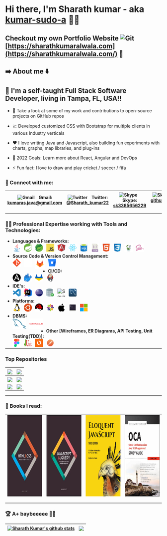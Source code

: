 # Hi there, I'm Sharath kumar - aka [kumar-sudo-a](https://github.com/kumar-sudo-a) 👋🏼

## Checkout my own Portfolio Website <img align="justify" alt="Git" width="32px" height="30px" src="https://user-images.githubusercontent.com/78719857/197220696-27cd8b82-048e-4356-85d0-1e10e11eae28.png"/><a>[https://sharathkumaralwala.com](https://sharathkumaralwala.com/)<a/> 🔗

## ➡️ About me ⬇️

## 💼 I'm a self-taught Full Stack Software Developer, living in Tampa, FL, USA!!

<!---💼 Software  Engineer at [DART (Dallas Area Rapid Transit)](https://www.dart.org/)--->

- 🔭 Take a look at some of my work and contributions to open-source projects on GitHub repos

- 📈 Developed customized CSS with Bootstrap for multiple clients in various Industry verticals

- ❤️ I love writing Java and Javascript, also building fun experiments with charts, graphs, map libraries, and plug-ins

- 🥅 2022 Goals: Learn more about React, Angular and DevOps

- ⚡ Fun fact: I love to draw and play cricket / soccer / fifa

### 💬 Connect with me:

| <img align="centre" alt="Gmail" width="18px" src="https://upload.wikimedia.org/wikipedia/commons/7/7e/Gmail_icon_%282020%29.svg" style="padding-right:2px;" /> &nbsp; Gmail: <br/>[kumaras.java@gmail.com](kumaras.java@gmail.com) | <img align="centre" alt="Twitter" width="18px" src="https://raw.githubusercontent.com/anuraghazra/anuraghazra/master/assets/twitter.svg" style="padding-right:2px;" /> &nbsp; Twitter: <br/>[@Sharath_kumar22](@Sharath_kumar22) | <img align="centre" alt="Skype" width="18px" src="https://www.freepnglogos.com/uploads/skype-logo-png/skype-logo-vector-icon-template-clipart-download-0.png" style="padding-right:2px;" /> &nbsp; Skype: <br/>[sk3365656229](https://join.skype.com/invite/D6HsHUnmOjD5) | <img align="centre" alt="Skype" width="18px" src="https://user-images.githubusercontent.com/3369400/139447912-e0f43f33-6d9f-45f8-be46-2df5bbc91289.png" style="padding-right:2px;" /> &nbsp; GitHub: <br/>[github.com/kumar-sudo-a](https://github.com/kumar-sudo-a) |
| ---------------------------------------------------------------------------------------------------------------------------------------------------------------------------------------------------------------------------------- | -------------------------------------------------------------------------------------------------------------------------------------------------------------------------------------------------------------------------------- | ------------------------------------------------------------------------------------------------------------------------------------------------------------------------------------------------------------------------------------------------------------------ | -------------------------------------------------------------------------------------------------------------------------------------------------------------------------------------------------------------------------------------------------------------------- |

<!---| <img align="centre" alt="Gmail" width="18px" src="https://upload.wikimedia.org/wikipedia/commons/7/7e/Gmail_icon_%282020%29.svg" style="padding-right:2px;" /> &nbsp; Gmail: <br/>[kumaras.java@gmail.com](kumaras.java@gmail.com) | <img align="centre" alt="Linkedin" width="18px" src="https://upload.wikimedia.org/wikipedia/commons/c/ca/LinkedIn_logo_initials.png" style="padding-right:2px;" /> &nbsp; Linkedin: <br/>[www.linkedin.com/in/kumaras-java](https://www.linkedin.com/in/kumaras-java) | <img align="centre" alt="Twitter" width="18px" src="https://raw.githubusercontent.com/anuraghazra/anuraghazra/master/assets/twitter.svg" style="padding-right:2px;" /> &nbsp; Twitter: <br/>[@Sharath_kumar22](@Sharath_kumar22) | <img align="centre" alt="Skype" width="18px" src="https://www.freepnglogos.com/uploads/skype-logo-png/skype-logo-vector-icon-template-clipart-download-0.png" style="padding-right:2px;" /> &nbsp; Skype: <br/>[Kumar](https://join.skype.com/invite/D6HsHUnmOjD5) | <img align="centre" alt="Skype" width="18px" src="https://user-images.githubusercontent.com/3369400/139447912-e0f43f33-6d9f-45f8-be46-2df5bbc91289.png" style="padding-right:2px;" /> &nbsp; GitHub: <br/>[github.com/kumar-sudo-a](https://github.com/kumar-sudo-a) |
| ---------------------------------------------------------------------------------------------------------------------------------------------------------------------------------------------------------------------------------- | --------------------------------------------------------------------------------------------------------------------------------------------------------------------------------------------------------------------------------------------------------------------- | -------------------------------------------------------------------------------------------------------------------------------------------------------------------------------------------------------------------------------- | ------------------------------------------------------------------------------------------------------------------------------------------------------------------------------------------------------------------------------------------------------------------ | -------------------------------------------------------------------------------------------------------------------------------------------------------------------------------------------------------------------------------------------------------------------- |--->
---

### 💪🏻 Professional Expertise working with Tools and Technologies:

- **Languages & Frameworks:**  
   <img align="left" alt="Java" width="26px" height="26px" src="images/LanguagesAndFrameworks/java.svg" style="padding-right:10px;" />
  <img align="left" alt="Spring" width="26px" height="26px" src="images/LanguagesAndFrameworks/spring.svg" style="padding-right:10px;" />
  <img align="left" alt="Spring-boot" width="26px" height="26px" src="images/LanguagesAndFrameworks/springboot.jpg" style="padding-right:10px;" />
  <img align="left" alt="JavaScript" width="26px" height="26px" src="images/LanguagesAndFrameworks/javascript.svg" style="padding-right:10px;" />
  <img align="left" alt="Angular" width="26px" height="26px" src="images/LanguagesAndFrameworks/angularJS.svg" style="padding-right:10px;" />
  <img align="left" alt="React" width="26px" height="26px" src="images/LanguagesAndFrameworks/react.svg" style="padding-right:10px;" />
  <img align="left" alt="SQL" width="26px" height="26px" src="images/LanguagesAndFrameworks/sql.png" style="padding-right:10px;" />
  <img align="left" alt="JSON" width="26px" height="26px" src="images/LanguagesAndFrameworks/json.png" style="padding-right:10px;" />
  <img align="left" alt="HTML5" width="26px" height="26px" src="images/LanguagesAndFrameworks/html5.svg" style="padding-right:10px;" />
  <img align="left" alt="CSS3" width="26px" height="26px" src="images/LanguagesAndFrameworks/css3.svg" style="padding-right:10px;" />
  <img align="left" alt="Mockito" width="26px" height="26px" src="images/LanguagesAndFrameworks/mockito.jpg" style="padding-right:10px;" />
  <img align="left" alt="Sass" width="26px" height="26px" src="images/LanguagesAndFrameworks/sass.svg" style="padding-right:10px;" />
  <br />

- **Source Code & Version Control Management:**  
  <img align="left" alt="Git" width="26px" height="26px" src="images/SourceCodeAndVersionControlManagement/git.svg" style="padding-right:10px;" />
  <img align="left" alt="GitHub" width="26px" height="26px" src="images/SourceCodeAndVersionControlManagement/github.png" style="padding-right:10px;" />
  <img align="left" alt="GitLab" width="32px" height="34px" src="images/SourceCodeAndVersionControlManagement/gitlab.png" style="padding-right:10px;" />
  <img align="left" alt="Bitbucket" width="26px" height="26px" src="images/SourceCodeAndVersionControlManagement/bitbucket.svg" style="padding-right:10px;" />
  <br />

- **CI/CD:**  
   <img align="left" alt="Jenkins" width="26px" height="26px" src="images/CICD/ansible.png" style="padding-right:10px;" />
  <img align="left" alt="GitLab" width="26px" height="26px" src="images/CICD/docker.png" style="padding-right:10px;" />
  <img align="left" alt="Ansible" width="26px" height="26px" src="images/CICD/gitlab.svg" style="padding-right:10px;" />
  <img align="left" alt="Docker" width="26px" height="26px" src="images/CICD/jenkins.svg" style="padding-right:10px;" />
  <br />

- **IDE's:**  
   <img align="left" alt="Visual Studio Code" width="26px" height="26px" src="images/IDEs/visualstudiocode.svg" style="padding-right:10px;" />
  <img align="left" alt="IntelliJ IDEA" width="26px" height="26px" src="images/IDEs/intelliJIDEA.svg" style="padding-right:10px;" />
  <img align="left" alt="Eclipse" width="26px" height="26px" src="images/IDEs/eclipse.svg" style="padding-right:10px;" />
  <img align="left" alt="Oracle SQL Developer" width="26px" height="26px" src="images/IDEs/oracleSQLdeveloper.png" style="padding-right:10px;" />
  <img align="left" alt="Squirrel" width="26px" height="26px" src="images/IDEs/squirrel.acorn.ico" style="padding-right:10px;" />
  <img align="left" alt="MySQL WorkBench" width="26px" height="26px" src="images/IDEs/mySQLworkbench.png" style="padding-right:10px;" />
  <br />

- **Platforms:**  
   <img align="left" alt="Linux" width="26px" height="26px" src="images/Platforms/linux.svg" style="padding-right:10px;" />
  <img align="left" alt="Ubuntu" width="26px" height="26px" src="images/Platforms/ubuntu.svg" style="padding-right:10px;" />
  <img align="left" alt="RedHat" width="26px" height="26px" src="images/Platforms/redhat.svg" style="padding-right:10px;" />
  <img align="left" alt="CentOS" width="26px" height="26px" src="images/Platforms/centOS.svg" style="padding-right:10px;" />
  <img align="left" alt="Apple" width="26px" height="26px" src="images/Platforms/apple.svg" style="padding-right:10px;" />
  <img align="left" alt="Terminal" width="26px" height="26px" src="images/Platforms/terminal.svg" style="padding-right:10px;" />
  <img align="left" alt="Microsoft Windows" width="26px" height="26px" src="images/Platforms/microsoftWindows.svg" style="padding-right:10px;" />
  <br />

- **DBMS:**  
   <img align="left" align="top" alt="Mysqlserver" width="44px" height="34px" src="images/DBMS/mysqlserver.svg" style="padding-right:10px;" />
  <img align="left" alt="Oracle" width="44px" height="34px" src="images/DBMS/oracle.svg" style="padding-right:10px;" />
  <br />
  
- **Other [Wireframes, ER Diagrams, API Testing, Unit Testing(TDD)]:**  
   <img align="left" alt="Figma" width="26px" height="26px" src="images\Other\figma.png" style="padding-right:10px;" />
  <img align="left" alt="Lucid Chart" width="26px" height="26px" src="images\Other\junit-logo.png" style="padding-right:10px;" />
  <img align="left" alt="Postman" width="26px" height="26px" src="images\Other\lucidchart.png" style="padding-right:10px;" />
  <img align="left" alt="Junit" width="26px" height="26px" src="images\Other\postman.png" style="padding-right:10px;" />
  <br />

---

### Top Repositories

<!--
<a href="https://github.com/kumar-sudo-a/transitime">
  <img align="center" src="https://github-readme-stats.vercel.app/api/pin/?username=kumar-sudo-a&repo=transitime&theme=buefy" />
</a>
<!-- Other contributions (Private) -->
<!--[ <a href="https://github.com/camsys/transitime">
  <img align="center" src="https://github-readme-stats.vercel.app/api/pin/?username=kumar-sudo-a&repo=transitime&theme=buefy" />
</a>
<a href="https://github.com/camsys/rawnav-file-loader">
  <img align="center" src="https://github-readme-stats.vercel.app/api/pin/?username=kumar-sudo-a&repo=rawnav-file-loader&theme=buefy" />
</a> ]
<a href="https://github.com/kumar-sudo-a/web-development-projects">
  <img align="center" src="https://github-readme-stats.vercel.app/api/pin/?username=kumar-sudo-a&repo=web-development-projects&theme=buefy" />
</a>
<br />
<a href="https://github.com/kumar-sudo-a/user-registration-web">
  <img align="center" src="https://github-readme-stats.vercel.app/api/pin/?username=kumar-sudo-a&repo=user-registration-web&theme=buefy" />
</a>
<a href="https://github.com/kumar-sudo-a/user-registration-rest">
  <img align="center" src="https://github-readme-stats.vercel.app/api/pin/?username=kumar-sudo-a&repo=user-registration-rest&theme=buefy" />
</a>
-->

| <a href="https://github.com/kumar-sudo-a/transitime"><img align="center" src= "https://github-readme-stats.vercel.app/api/pin/?username=kumar-sudo-a&repo=transitime&theme=buefy" /></a>                       | <a href="https://github.com/kumar-sudo-a/Core-Java-Projects"><img align="center" src="https://github-readme-stats.vercel.app/api/pin/?username=kumar-sudo-a&repo=Core-Java-Projects&theme=buefy" /></a> |
| ------------------------------------------------------------------------------------------------------------------------------------------------------------------------------------------------------------- | ------------------------------------------------------------------------------------------------------------------------------------------------------------------------------------------------------------------- |
| <a href="https://github.com/kumar-sudo-a/user-registration-web"><img align="center" src="https://github-readme-stats.vercel.app/api/pin/?username=kumar-sudo-a&repo=user-registration-web&theme=buefy" /></a> | <a href="https://github.com/kumar-sudo-a/user-registration-rest"><img align="center" src="https://github-readme-stats.vercel.app/api/pin/?username=kumar-sudo-a&repo=user-registration-rest&theme=buefy" /></a>     |
| <a href="https://github.com/kumar-sudo-a/web-development-projects"><img align="center" src="https://github-readme-stats.vercel.app/api/pin/?username=kumar-sudo-a&repo=web-development-projects&theme=buefy" /></a> | <a href="https://github.com/kumar-sudo-a/kumar-sudo-a.github.io"><img align="center" src= "https://github-readme-stats.vercel.app/api/pin/?username=kumar-sudo-a&repo=kumar-sudo-a.github.io&theme=buefy" /></a>                       
   
   

---

### 📕 Books I read:

| <img align="centre" alt="html-and-css-by-jon-duckett" width="200" height="260" src="images\Books\html-and-css-by-jon-duckett.jpg" style="padding-right:2px;" /> | <img align="centre" alt="javascript-and-jquery-by-jon-duckett" width="200" height="260" src="images\Books\javascript-and-jquery-by-jon-duckett.jpg" style="padding-right:2px;" /> | <img align="centre" alt="eloquent-javacript" width="200" height="260" src="images\Books\eloquent-javacript.jpg" style="padding-right:2px;" /> | <img align="centre" alt="OCA-808" width="200" height="260" src="images\Books\OCA-808.jpg" style="padding-right:2px;" /> |
| -------------------------------------------------------------------------------------------------------------------------------------------------------------------------------------------------------- | ----------------------------------------------------------------------------------------------------------------------------------------------------------------------------------------------------------------- | ------------------------------------------------------------------------------------------------------------------------------------------------------ | ------------------------------------------------------------------------------------------------------------------------------------------------------------------------------------ |

---

### 🏆 A+ baybeeeee ✌🏻

| <a href="https://github.com/anuraghazra/github-readme-stats"><img align="center" src="https://github-readme-stats.vercel.app/api?username=kumar-sudo-a&show_icons=true&include_all_commits=true&theme=buefy&hide_border=true" alt="Sharath Kumar's github stats" /></a> | <a href="https://github.com/anuraghazra/github-readme-stats"><img align="center" src="https://github-readme-stats.vercel.app/api/top-langs/?username=kumar-sudo-a&layout=compact&theme=buefy&hide_border=true" /></a> |
| ----------------------------------------------------------------------------------------------------------------------------------------------------------------------------------------------------------------------------------------------------------------------- | --------------------------------------------------------------------------------------------------------------------------------------------------------------------------------------------------------------------- |
